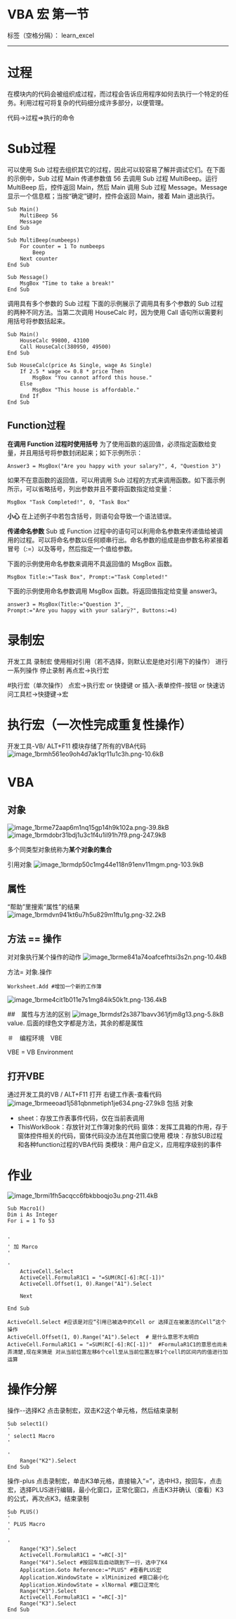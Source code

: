 ﻿# VBA 宏 第一节

标签（空格分隔）： learn_excel

---
# 过程
在模块内的代码会被组织成过程，而过程会告诉应用程序如何去执行一个特定的任务。利用过程可将复杂的代码细分成许多部分，以便管理。

代码->过程=>执行的命令
# Sub过程
可以使用 Sub 过程去组织其它的过程，因此可以较容易了解并调试它们。在下面的示例中，Sub 过程 Main 传递参数值 56 去调用 Sub 过程 MultiBeep。运行 MultiBeep 后，控件返回 Main，然后 Main 调用 Sub 过程 Message。Message 显示一个信息框；当按“确定”键时，控件会返回 Main，接着 Main 退出执行。
```VBA
Sub Main()
    MultiBeep 56
    Message
End Sub

Sub MultiBeep(numbeeps)
    For counter = 1 To numbeeps
        Beep
    Next counter
End Sub

Sub Message()
    MsgBox "Time to take a break!"
End Sub
```
调用具有多个参数的 Sub 过程
下面的示例展示了调用具有多个参数的 Sub 过程的两种不同方法。当第二次调用 HouseCalc 时，因为使用 Call 语句所以需要利用括号将参数括起来。
```VBA
Sub Main()
    HouseCalc 99800, 43100
    Call HouseCalc(380950, 49500)
End Sub

Sub HouseCalc(price As Single, wage As Single)
    If 2.5 * wage <= 0.8 * price Then
        MsgBox "You cannot afford this house."
    Else
        MsgBox "This house is affordable."
    End If
End Sub
```
## Function过程
**在调用 Function 过程时使用括号**
为了使用函数的返回值，必须指定函数给变量，并且用括号将参数封闭起来；如下示例所示：
```VBA
Answer3 = MsgBox("Are you happy with your salary?", 4, "Question 3")
```
如果不在意函数的返回值，可以用调用 Sub 过程的方式来调用函数。如下面示例所示，可以省略括号，列出参数并且不要将函数指定给变量：
```VBA
MsgBox "Task Completed!", 0, "Task Box"
```

**小心** 
在上述例子中若包含括号，则语句会导致一个语法错误。

**传递命名参数**
Sub 或 Function 过程中的语句可以利用命名参数来传递值给被调用的过程。可以将命名参数以任何顺串行出。命名参数的组成是由参数名称紧接着冒号（:=）以及等号，然后指定一个值给参数。

下面的示例使用命名参数来调用不具返回值的 MsgBox 函数。
```VBA
MsgBox Title:="Task Box", Prompt:="Task Completed!"
```
下面的示例使用命名参数调用 MsgBox 函数。将返回值指定给变量 answer3。
```VBA
answer3 = MsgBox(Title:="Question 3", _
Prompt:="Are you happy with your salary?", Buttons:=4)
```

# 录制宏
开发工具
录制宏
使用相对引用（若不选择，则默认宏是绝对引用下的操作）
进行一系列操作
停止录制
再点宏->执行宏

#执行宏（单次操作）
点宏->执行宏
or
快捷键
or
插入-表单控件-按钮
or
快速访问工具栏->快捷键->宏

# 执行宏（一次性完成重复性操作）
开发工具-VB/ ALT+F11
模块存储了所有的VBA代码
![image_1brmh561eo9oh4d7ak1qr11u1c3h.png-10.6kB][1]
# VBA
## 对象
![image_1brme72aap6m1nq15gp14h9k102a.png-39.8kB][2]
![image_1brmdobr31bdj1u3c1f4u1il91h7f9.png-247.9kB][3]

多个同类型对象统称为**某个对象的集合**

引用对象
![image_1brmdp50c1mg44e118n91env11mgm.png-103.9kB][4]

## 属性

“帮助”里搜索“属性”的结果
![image_1brmdvn941kt6u7h5u829m1ftu1g.png-32.2kB][5]

## 方法 == 操作
对对象执行某个操作的动作
![image_1brme841a74oafcefhtsi3s2n.png-10.4kB][6]

方法= 对象.操作
```VBA
Worksheet.Add #增加一个新的工作簿
```
![image_1brme4cit1b011e7s1mg84ik50k1t.png-136.4kB][7]

##　属性与方法的区别
![image_1brmdsf2s3871bavv361jfjm8g13.png-5.8kB][8]
value. 后面的绿色文字都是方法，其余的都是属性

＃　编程环境　VBE 

VBE = VB Environment

## 打开VBE
通过开发工具的VB / ALT+F11 打开
右键工作表-查看代码
![image_1brmeeoad1j581qbnmetiph1je634.png-27.9kB][9]
 包括
对象
- sheet：存放工作表事件代码，仅在当前表调用
- ThisWorkBook：存放针对工作簿对象的代码
窗体：发挥工具箱的作用，存于窗体控件相关的代码，窗体代码没办法在其他窗口使用
模块：存放SUB过程和各种function过程的VBA代码
类模块：用户自定义，应用程序级别的事件

# 作业
![image_1brmi1fh5acqcc6fbkbboqjo3u.png-211.4kB][10]
```
Sub Macro1()
Dim i As Integer
For i = 1 To 53


'
' 加 Marco
'

'
    ActiveCell.Select
    ActiveCell.FormulaR1C1 = "=SUM(RC[-6]:RC[-1])"
    ActiveCell.Offset(1, 0).Range("A1").Select
    
    Next
    
End Sub

```


```
ActiveCell.Select #应该是对应“引用已被选中的Cell or 选择正在被激活的Cell”这个操作
ActiveCell.Offset(1, 0).Range("A1").Select  # 是什么意思不太明白
ActiveCell.FormulaR1C1 = "=SUM(RC[-6]:RC[-1])"  #FormulaR1C1的意思也尚未弄清楚,现在来猜是 对从当前位置左移6个cell至从当前位置左移1个cell的区间内的值进行加运算
```
# 操作分解
操作--选择K2
点击录制宏，双击K2这个单元格，然后结束录制

```
Sub select1()
'
' select1 Macro
'

'
    Range("K2").Select
End Sub
```

操作-plus
点击录制宏，单击K3单元格，直接输入“=”，选中H3，按回车，点击宏，选择PLUS进行编辑，最小化窗口，正常化窗口，点击K3并确认（查看）K3的公式，再次点K3，结束录制
```VBA
Sub PLUS()
'
' PLUS Macro
'

'
    Range("K3").Select
    ActiveCell.FormulaR1C1 = "=RC[-3]"
    Range("K4").Select #按回车后自动跳到下一行，选中了K4
    Application.Goto Reference:="PLUS" #查看PLUS宏
    Application.WindowState = xlMinimized #窗口最小化
    Application.WindowState = xlNormal #窗口正常化
    Range("K3").Select
    ActiveCell.FormulaR1C1 = "=RC[-3]"
    Range("K3").Select
End Sub

```


  [1]: http://static.zybuluo.com/419145138/qwaz2tdtjmpkbivvpoa2znlu/image_1brmh561eo9oh4d7ak1qr11u1c3h.png
  [2]: http://static.zybuluo.com/419145138/ruyh83d1jpvyqz9nsbcp194o/image_1brme72aap6m1nq15gp14h9k102a.png
  [3]: http://static.zybuluo.com/419145138/karc72nslfhsh43vy7fdim1a/image_1brmdobr31bdj1u3c1f4u1il91h7f9.png
  [4]: http://static.zybuluo.com/419145138/t9l924i0sfxfan71uhn7tnw3/image_1brmdp50c1mg44e118n91env11mgm.png
  [5]: http://static.zybuluo.com/419145138/ho24k6ygsdfckflb0fc9v14t/image_1brmdvn941kt6u7h5u829m1ftu1g.png
  [6]: http://static.zybuluo.com/419145138/08gnds6y2tzw9t0g50pip7db/image_1brme841a74oafcefhtsi3s2n.png
  [7]: http://static.zybuluo.com/419145138/vkwbo8cgkkek609c06liuzpt/image_1brme4cit1b011e7s1mg84ik50k1t.png
  [8]: http://static.zybuluo.com/419145138/pjicf5dern3r9bciqjnc5ifo/image_1brmdsf2s3871bavv361jfjm8g13.png
  [9]: http://static.zybuluo.com/419145138/id2r7jlom9eddek9klykixmj/image_1brmeeoad1j581qbnmetiph1je634.png
  [10]: http://static.zybuluo.com/419145138/pkr9sy8lkrfkj28dv96iu9pr/image_1brmi1fh5acqcc6fbkbboqjo3u.png